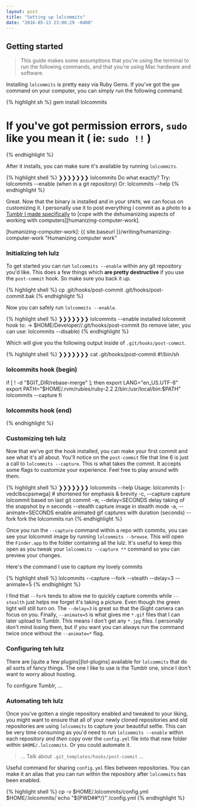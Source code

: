 ```yaml
---
layout: post
title: "Setting up lolcommits"
date: "2016-05-13 23:00:29 -0400"
---
```


## Getting started

> This guide makes some assumptions that you're using the terminal to run the
> following commands, and that you're using Mac hardware and software.

Installing `lolcommits` is pretty easy via Ruby Gems. If you've got the `gem`
command on your computer, you can simply run the following command.

{% highlight sh %}
gem install lolcommits
# If you've got permission errors, `sudo` like you mean it ( ie: `sudo !!` )
{% endhighlight %}

After it installs, you can make sure it's available by running `lolcommits`.

{% highlight shell %}
❯❯❯❯❯❯❯ lolcommits
Do what exactly?
Try: lolcommits --enable   (when in a git repository)
Or:  lolcommits --help
{% endhighlight %}

Great. Now that the binary is installed and in your `$PATH`, we can focus on
customizing it. I personally use it to post everything I commit as a photo to a
[Tumblr I made specifically][roger-is-working] to [cope with the dehumanizing
aspects of working with computers][humanizing-computer-work].

[roger-is-working]: http://rogerisworking.tumblr.com/ "Roger Is Working"
[humanizing-computer-work]: {{ site.baseurl }}/writing/humanizing-computer-work "Humanizing computer work"

### Initializing teh lulz

To get started you can run `lolcommits --enable` within any git repository you'd
like. This does a few things which __are pretty destructive__ if you use the
`post-commit` hook. So make sure you back it up.

{% highlight shell %}
cp .git/hooks/post-commit .git/hooks/post-commit.bak
{% endhighlight %}

Now you can safely run `lolcommits --enable`.

{% highlight shell %}
❯❯❯❯❯❯❯ lolcommits --enable
installed lolcommit hook to:
  -> $HOME/Developer/<REPO>/.git/hooks/post-commit
(to remove later, you can use: lolcommits --disable)
{% endhighlight %}

Which will give you the following output inside of `.git/hooks/post-commit`.

{% highlight shell %}
❯❯❯❯❯❯❯ cat .git/hooks/post-commit
#!/bin/sh
### lolcommits hook (begin) ###
if [ ! -d "$GIT_DIR/rebase-merge" ]; then
export LANG="en_US.UTF-8"
export PATH="$HOME/.rvm/rubies/ruby-2.2.2/bin:/usr/local/bin:$PATH"
lolcommits --capture
fi
###  lolcommits hook (end)  ###
{% endhighlight %}

### Customizing teh lulz

Now that we've got the hook installed, you can make your first commit and see
what it's all about. You'll notice on the `post-commit` file that line 6 is just
a call to `lolcommits --capture`. This is what takes the commit. It accepts some
flags to customize your experience. Feel free to play around with them.

{% highlight shell %}
❯❯❯❯❯❯❯ lolcommits --help
Usage: lolcommits [-vedclbscpsmwga]
    # shortened for emphasis & brevity
    -c, --capture                    capture lolcommit based on last git commit
    -w, --delay=SECONDS              delay taking of the snapshot by n seconds
        --stealth                    capture image in stealth mode
    -a, --animate=SECONDS            enable animated gif captures with duration (seconds)
        --fork                       fork the lolcommits run
{% endhighlight %}

Once you run the `--capture` command within a repo with commits, you can see
your lolcommit image by running `lolcommits --browse`. This will open the
`Finder.app` to the folder containing all the lulz. It's useful to keep this
open as you tweak your `lolcommits --capture **` command so you can preview your
changes.

Here's the command I use to capture my lovely commits

{% highlight shell %}
lolcommits --capture --fork --stealth --delay=3 --animate=5
{% endhighlight %}

I find that `--fork` tends to allow me to quickly capture commits while
`--stealth` just helps me forget it's taking a picture. Even though the green
light will still turn on. The `--delay=3` is great so that the iSight camera can
focus on you. Finally, `--animate=5` is what gives me `*.gif` files that I can
later upload to Tumblr. This means I don't get any `*.jpg` files. I personally
don't mind losing them, but if you want you can always run the command twice
once without the `--animate=*` flag.

### Configuring teh lulz

There are [quite a few plugins][lol-plugins] available for `lolcommits` that do
all sorts of fancy things. The one I like to use is the Tumblr one, since I
don't want to worry about hosting.

To configure Tumblr, ...

### Automating teh lulz

Once you've gotten a single repository enabled and tweaked to your liking, you
might want to ensure that all of your newly cloned repositories and old
repositories are using `lolcommits` to capture your beautiful selfie. This can
be very time consuming as you'd need to run `lolcommits --enable` within each
repository _and then_ copy over the `config.yml` file into that new folder
within `$HOME/.lolcommits`. Or you could automate it.

> ... Talk about `.git_templates/hooks/post-commit` ...

Useful command for sharing `config.yml` files between repositories. You can make
it an alias that you can run within the repository after `lolcommits` has been
enabled.

{% highlight shell %}
cp -v $HOME/.lolcommits/config.yml $HOME/.lolcommits/`echo "${PWD##*/}"`/config.yml
{% endhighlight %}
